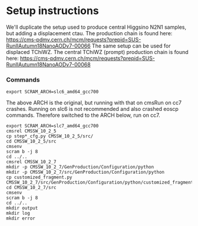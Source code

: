 # Setup instructions

We'll duplicate the setup used to produce central Higgsino N2N1 samples, but adding a displacement ctau. The production chain is found here:
https://cms-pdmv.cern.ch/mcm/requests?prepid=SUS-RunIIAutumn18NanoAODv7-00066
The same setup can be used for displaced TChiWZ. The central TChiWZ (prompt) production chain is found here:
https://cms-pdmv.cern.ch/mcm/requests?prepid=SUS-RunIIAutumn18NanoAODv7-00068


### Commands

```
export SCRAM_ARCH=slc6_amd64_gcc700
```
The above ARCH is the original, but running with that on cmsRun on cc7 crashes. Running on slc6 is not recommended and also crashed eoscp commands. Therefore switched to the ARCH below, run on cc7.

```
export SCRAM_ARCH=slc7_amd64_gcc700
cmsrel CMSSW_10_2_5
cp step*_cfg.py CMSSW_10_2_5/src/
cd CMSSW_10_2_5/src
cmsenv
scram b -j 8
cd ../..
cmsrel CMSSW_10_2_7
mkdir -p CMSSW_10_2_7/GenProduction/Configuration/python
mkdir -p CMSSW_10_2_7/src/GenProduction/Configuration/python
cp customized_fragment.py CMSSW_10_2_7/src/GenProduction/Configuration/python/customized_fragment.py
cd CMSSW_10_2_7/src
cmsenv
scram b -j 8
cd ../..
mkdir output
mkdir log
mkdir error
```